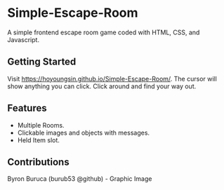 # Simple-Escape-Room

A simple frontend escape room game coded with HTML, CSS, and Javascript.

## Getting Started
Visit https://hoyoungsin.github.io/Simple-Escape-Room/. The cursor will show anything you can click. Click around and find your way out.

## Features
- Multiple Rooms. 
- Clickable images and objects with messages.
- Held Item slot.

## Contributions
Byron Buruca (burub53 @github)  - Graphic Image